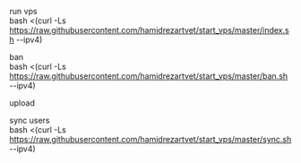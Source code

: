 run vps  
bash <(curl -Ls https://raw.githubusercontent.com/hamidrezartvet/start_vps/master/index.sh --ipv4)  
  
ban  
bash <(curl -Ls https://raw.githubusercontent.com/hamidrezartvet/start_vps/master/ban.sh --ipv4)  

upload  

sync users  
bash <(curl -Ls https://raw.githubusercontent.com/hamidrezartvet/start_vps/master/sync.sh --ipv4)  